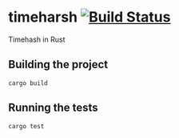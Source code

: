 # timeharsh [![Build Status](https://travis-ci.org/dwyerk/timeharsh.svg?branch=master)](https://travis-ci.org/dwyerk/timeharsh)
Timehash in Rust

## Building the project
`cargo build`

## Running the tests
`cargo test`
